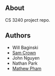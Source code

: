 ## About
CS 3240 project repo.

## Authors
* Will Baginski
* [Sam Crown](https://github.com/scrown34)
* John Nguyen
* Nathan Park
* [Mathew Pham](https://github.com/bluewhale540)
